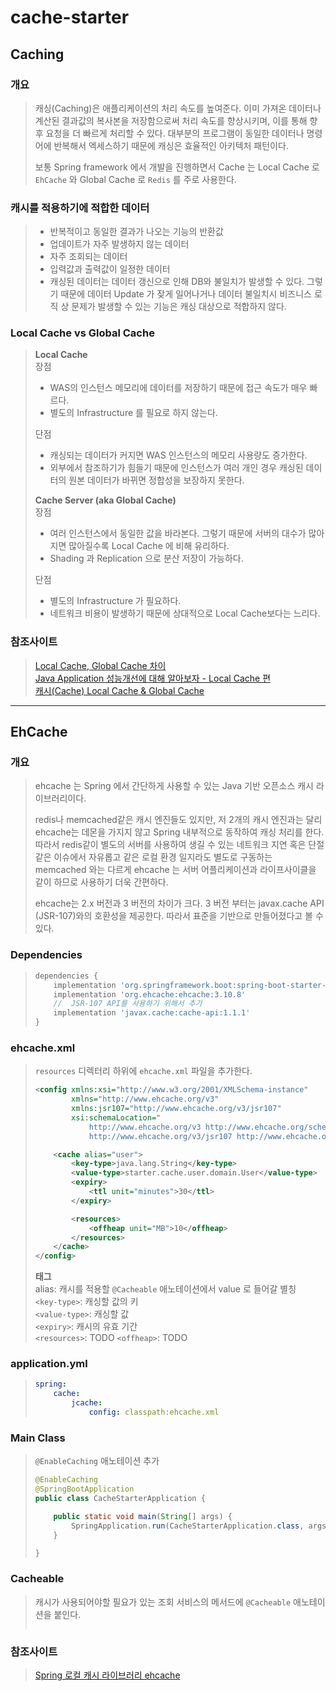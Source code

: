 # cache-starter

## Caching
### 개요
> 캐싱(Caching)은 애플리케이션의 처리 속도를 높여준다. 이미 가져온 데이터나 계산된 결과값의 복사본을 저장함으로써 처리 속도를 향상시키며, 
> 이를 통해 향후 요청을 더 빠르게 처리할 수 있다. 대부분의 프로그램이 동일한 데이터나 명령어에 반복해서 엑세스하기 때문에 캐싱은 효율적인 아키텍처 패턴이다.
> 
> 보통 Spring framework 에서 개발을 진행하면서 Cache 는 Local Cache 로 `EhCache` 와 Global Cache 로 `Redis` 를 주로 사용한다.

### 캐시를 적용하기에 적합한 데이터
> * 반복적이고 동일한 결과가 나오는 기능의 반환값
> * 업데이트가 자주 발생하지 않는 데이터
> * 자주 조회되는 데이터
> * 입력값과 출력값이 일정한 데이터
> * 캐싱된 데이터는 데이터 갱신으로 인해 DB와 불일치가 발생할 수 있다. 
> 그렇기 때문에 데이터 Update 가 잦게 일어나거나 데이터 불일치시 비즈니스 로직 상 문제가 발생할 수 있는 기능은 캐싱 대상으로 적합하지 않다.

### Local Cache vs Global Cache
> **Local Cache**  
> 장점  
> * WAS의 인스턴스 메모리에 데이터를 저장하기 때문에 접근 속도가 매우 빠르다.
> * 별도의 Infrastructure 를 필요로 하지 않는다.
> 
> 단점  
> * 캐싱되는 데이터가 커지면 WAS 인스턴스의 메모리 사용량도 증가한다.
> * 외부에서 참조하기가 힘들기 때문에 인스턴스가 여러 개인 경우 캐싱된 데이터의 원본 데이터가 바뀌면 정합성을 보장하지 못한다.
> 
> **Cache Server (aka Global Cache)**  
> 장점  
> * 여러 인스턴스에서 동일한 값을 바라본다. 그렇기 때문에 서버의 대수가 많아지면 많아질수록 Local Cache 에 비해 유리하다.
> * Shading 과 Replication 으로 분산 저장이 가능하다.
> 
> 단점  
> * 별도의 Infrastructure 가 필요하다.
> * 네트워크 비용이 발생하기 때문에 상대적으로 Local Cache보다는 느리다.

### 참조사이트
> [Local Cache, Global Cache 차이](https://goldfishhead.tistory.com/29)  
> [Java Application 성능개선에 대해 알아보자 - Local Cache 편](https://dev.gmarket.com/16)  
> [캐시(Cache) Local Cache & Global Cache](https://dev-jj.tistory.com/entry/캐시Cache-Local-Cache-Global-Cache)

---

## EhCache
### 개요
> ehcache 는 Spring 에서 간단하게 사용할 수 있는 Java 기반 오픈소스 캐시 라이브러리이다.
> 
> redis나 memcached같은 캐시 엔진들도 있지만, 저 2개의 캐시 엔진과는 달리 ehcache는 데몬을 가지지 않고 Spring 내부적으로 동작하여 캐싱 처리를 한다.
> 따라서 redis같이 별도의 서버를 사용하여 생길 수 있는 네트워크 지연 혹은 단절같은 이슈에서 자유롭고 같은 로컬 환경 일지라도 별도로 구동하는 memcached 와는 다르게 
> ehcache 는 서버 어플리케이션과 라이프사이클을 같이 하므로 사용하기 더욱 간편하다.  
> 
> ehcache는 2.x 버전과 3 버전의 차이가 크다.
> 3 버전 부터는 javax.cache API (JSR-107)와의 호환성을 제공한다. 따라서 표준을 기반으로 만들어졌다고 볼 수 있다.

### Dependencies
> ```groovy
> dependencies {
>     implementation 'org.springframework.boot:spring-boot-starter-cache'
>     implementation 'org.ehcache:ehcache:3.10.8'
>     //  JSR-107 API를 사용하기 위해서 추가
>     implementation 'javax.cache:cache-api:1.1.1'
> }
> ```

### ehcache.xml
> `resources` 디렉터리 하위에 `ehcache.xml` 파일을 추가한다.  
> ```xml
> <config xmlns:xsi="http://www.w3.org/2001/XMLSchema-instance"
>         xmlns="http://www.ehcache.org/v3"
>         xmlns:jsr107="http://www.ehcache.org/v3/jsr107"
>         xsi:schemaLocation="
>             http://www.ehcache.org/v3 http://www.ehcache.org/schema/ehcache-core-3.0.xsd
>             http://www.ehcache.org/v3/jsr107 http://www.ehcache.org/schema/ehcache-107-ext-3.0.xsd">
> 
>     <cache alias="user">
>         <key-type>java.lang.String</key-type>
>         <value-type>starter.cache.user.domain.User</value-type>
>         <expiry>
>             <ttl unit="minutes">30</ttl>
>         </expiry>
> 
>         <resources>
>             <offheap unit="MB">10</offheap>
>         </resources>
>     </cache>
> </config>
> ```
> 
> **<cache> 태그**  
> alias: 캐시를 적용할 `@Cacheable` 애노테이션에서 value 로 들어갈 별칭    
> `<key-type>`: 캐싱할 값의 키  
> `<value-type>`: 캐싱할 값  
> `<expiry>`: 캐시의 유효 기간  
> `<resources>`: TODO
> `<offheap>`: TODO

### application.yml
> ```yaml
> spring:
>     cache:
>         jcache:
>             config: classpath:ehcache.xml
> ```

### Main Class
> `@EnableCaching` 애노테이션 추가
> ```java
> @EnableCaching
> @SpringBootApplication
> public class CacheStarterApplication {
> 
>     public static void main(String[] args) {
>         SpringApplication.run(CacheStarterApplication.class, args);
>     }
> 
> }
> ```

### Cacheable
> 캐시가 사용되어야할 필요가 있는 조회 서비스의 메서드에 `@Cacheable` 애노테이션을 붙인다.  
> ```java
> 
> ```

### 참조사이트
> [Spring 로컬 캐시 라이브러리 ehcache](https://medium.com/finda-tech/spring-로컬-캐시-라이브러리-ehcache-4b5cba8697e0)  
> 
